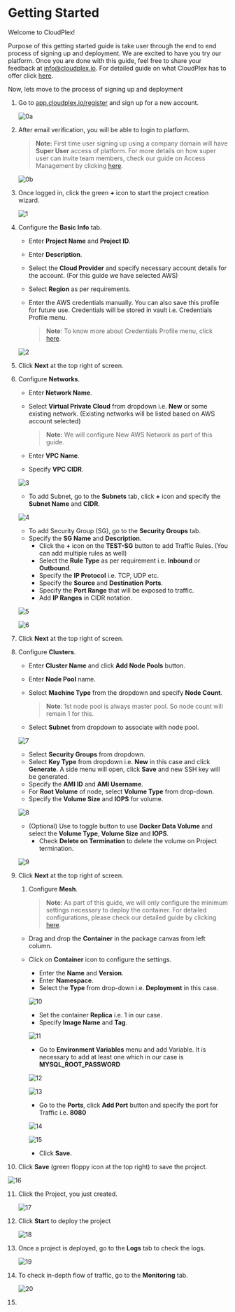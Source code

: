 # Getting Started

Welcome to CloudPlex! 

Purpose of this getting started guide is take user through the end to end process of signing up and deployment. We are excited to have you try our platform. Once you are done with this guide, feel free to share your feedback at info@cloudplex.io. For detailed guide on what CloudPlex has to offer click [here](/overview).

Now, lets move to the process of signing up and deployment

1. Go to [app.cloudplex.io/register](https://app.cloudplex.io/register) and sign up for a new account. 

   ![0a](imgs\0a.jpg)

2. After email verification, you will be able to login to platform.

   > **Note:** First time user signing up using a company domain will have **Super User** access of platform.  For more details on how super user can invite team members, check our guide on Access Management by clicking [here](/pages/user-guide/components/access-management/access-management).

   ![0b](imgs\0b.jpg)

3. Once logged in, click the green **+** icon to start the project creation wizard. 

   ![1](imgs/1.jpg)

4. Configure the **Basic Info** tab.

   - Enter **Project Name** and **Project ID**.

   - Enter **Description**.

   - Select the **Cloud Provider** and specify necessary account details for the account. (For this guide we have selected AWS)

   - Select **Region** as per requirements.

   - Enter the AWS credentials manually. You can also save this profile for future use. Credentials will be stored in vault i.e. Credentials Profile menu.

     > **Note**: To know more about Credentials Profile menu, click [here](/pages/user-guide/components/credentials-profile/credentials-profile).

   ![2](imgs/2.jpg)

5. Click **Next** at the top right of screen.

6. Configure **Networks**.

   - Enter **Network Name**.

   - Select **Virtual Private Cloud** from dropdown i.e. **New** or some existing network. (Existing networks will be listed based on AWS account selected)

     > **Note:** We will configure New AWS Network as part of this guide. 

   - Enter **VPC Name**. 

   - Specify **VPC CIDR**.

   ![3](imgs/3.jpg)

   - To add Subnet, go to the **Subnets** tab, click **+** icon and specify the **Subnet Name** and **CIDR**.

   ![4](imgs/4.jpg)

   - To add Security Group (SG), go to the **Security Groups** tab.
   - Specify the **SG Name** and **Description**.
     - Click the **+** icon on the **TEST-SG** button to add Traffic Rules. (You can add multiple rules as well)
     - Select the **Rule Type** as per requirement i.e. **Inbound** or **Outbound**.
     - Specify the **IP Protocol** i.e. TCP, UDP etc. 
     - Specify the **Source** and **Destination** **Ports**.
     - Specify the **Port Range** that will be exposed to traffic.
     - Add **IP Ranges** in CIDR notation. 

   ![5](imgs/5.jpg)

   ![6](imgs/6.jpg)

7. Click **Next** at the top right of screen.

8. Configure **Clusters**.

   - Enter **Cluster Name** and click **Add Node Pools** button. 

   - Enter **Node Pool** name.

   - Select **Machine Type** from the dropdown and specify **Node Count**.

     > **Note**: 1st node pool is always master pool. So node count will remain 1 for this.

   - Select **Subnet** from dropdown to associate with node pool.

   ![7](imgs/7.jpg)

   - Select **Security Groups** from dropdown.
   - Select **Key Type** from dropdown i.e. **New** in this case and click **Generate**. A side menu will open, click **Save** and new SSH key will be generated. 
   - Specify the **AMI ID** and **AMI Username**.
   - For **Root Volume** of node, select **Volume Type** from drop-down.
   - Specify the **Volume Size** and **IOPS** for volume. 

   ![8](imgs/8.jpg)

   - (Optional) Use to toggle button to use **Docker Data Volume** and select the **Volume Type**, **Volume Size** and **IOPS**.
     - Check **Delete on Termination** to delete the volume on Project termination. 

   ![9](imgs/9.jpg)

9. Click **Next** at the top right of screen.

   1. Configure **Mesh**.

      > **Note**: As part of this guide, we will only configure the minimum settings necessary to deploy the container. For detailed configurations, please check our detailed guide by clicking [here](/pages/user-guide/components/container-services/container-services).

   - Drag and drop the **Container** in the package canvas from left column.

   - Click on **Container** icon to configure the settings.

     - Enter the **Name** and **Version**.
     - Enter **Namespace**.
     - Select the **Type** from drop-down i.e. **Deployment** in this case.

     ![10](imgs/10.jpg)

     - Set the container **Replica** i.e. 1 in our case.
     - Specify **Image Name** and **Tag**.

     ![11](imgs/11.jpg)

     - Go to **Environment Variables** menu and add Variable. It is necessary to add at least one which in our case is **MYSQL_ROOT_PASSWORD**

     ![12](imgs/12.jpg)

     ![13](imgs/13.jpg)

     - Go to the **Ports**, click **Add Port** button and specify the port for Traffic i.e. **8080**

     ![14](imgs/14.jpg)

     ![15](imgs/15.jpg)

     - Click **Save.**

10. Click **Save** (green floppy icon at the top right) to save the project.

   ![16](imgs/16.jpg)

11. Click the Project, you just created. 

    ![17](imgs/17.jpg)

12. Click **Start** to deploy the project

    ![18](imgs\18.jpg)

13. Once a project is deployed, go to the **Logs** tab to check the logs. 

    ![19](imgs\19.jpg)

14. To check in-depth flow of traffic, go to the **Monitoring** tab.

    ![20](imgs\20.jpg)

15. 